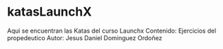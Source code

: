 # katasLaunchX
Aqui se encuentran las Katas del curso Launchx Contenido: Ejercicios del propedeutico Autor: Jesus Daniel Dominguez Ordoñez
